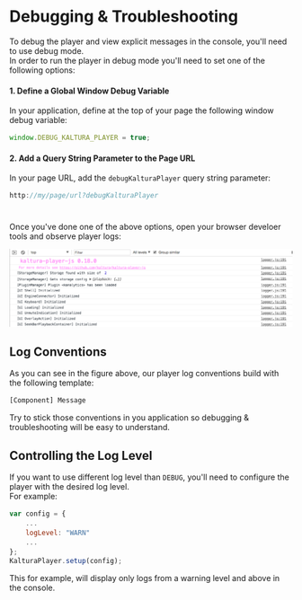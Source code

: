 # Debugging & Troubleshooting

To debug the player and view explicit messages in the console, you'll need to use debug mode.
<br>In order to run the player in debug mode you'll need to set one of the following options:
#### 1. Define a Global Window Debug Variable
In your application, define at the top of your page the following window debug variable:
```js
window.DEBUG_KALTURA_PLAYER = true;
```
#### 2. Add a Query String Parameter to the Page URL
In your page URL, add the `debugKalturaPlayer` query string parameter:
```js
http://my/page/url?debugKalturaPlayer
```
#
Once you've done one of the above options, open your browser develoer tools and observe player logs:

![player console logs](./images/console-logs-example.png)

## Log Conventions
As you can see in the figure above, our player log conventions build with the following template:
```bash
[Component] Message
```
Try to stick those conventions in you application so debugging & troubleshooting will be easy to understand.
## Controlling the Log Level
If you want to use different log level than `DEBUG`,
you'll need to configure the player with the desired log level. 
<br>For example:
```js
var config = {
    ...
    logLevel: "WARN"
    ...
};
KalturaPlayer.setup(config);
```
This for example, will display only logs from a warning level and above in the console.



